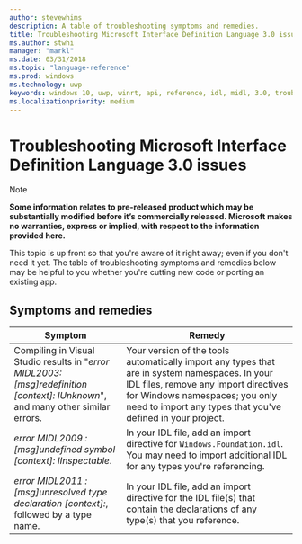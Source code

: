 ```yaml
---
author: stevewhims
description: A table of troubleshooting symptoms and remedies.
title: Troubleshooting Microsoft Interface Definition Language 3.0 issues
ms.author: stwhi
manager: "markl"
ms.date: 03/31/2018
ms.topic: "language-reference"
ms.prod: windows
ms.technology: uwp
keywords: windows 10, uwp, winrt, api, reference, idl, midl, 3.0, troubleshooting
ms.localizationpriority: medium
---
```


# Troubleshooting Microsoft Interface Definition Language 3.0 issues
> [!NOTE]
> **Some information relates to pre-released product which may be substantially modified before it’s commercially released. Microsoft makes no warranties, express or implied, with respect to the information provided here.**

This topic is up front so that you're aware of it right away; even if you don't need it yet. The table of troubleshooting symptoms and remedies below may be helpful to you whether you're cutting new code or porting an existing app.

## Symptoms and remedies
| Symptom | Remedy |
|---------|--------|
| Compiling in Visual Studio results in "*error MIDL2003: [msg]redefinition [context]: IUnknown*", and many other similar errors. | Your version of the tools automatically import any types that are in system namespaces. In your IDL files, remove any import directives for Windows namespaces; you only need to import any types that you've defined in your project. |
| *error MIDL2009 : [msg]undefined symbol [context]: IInspectable*. | In your IDL file, add an import directive for `Windows.Foundation.idl`. You may need to import additional IDL for any types you're referencing. |
| *error MIDL2011 : [msg]unresolved type declaration [context]:*, followed by a type name. | In your IDL file, add an import directive for the IDL file(s) that contain the declarations of any type(s) that you reference. |
